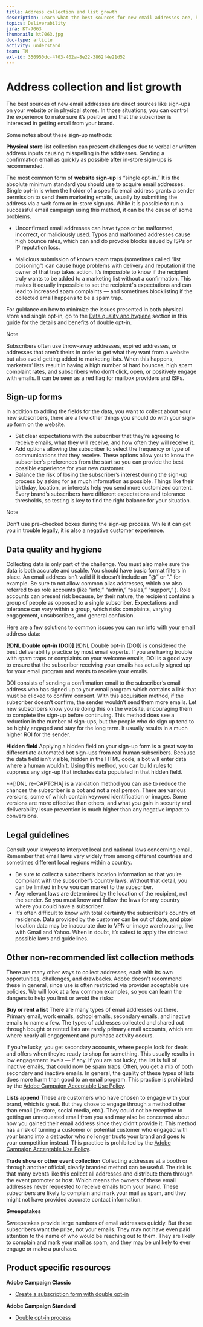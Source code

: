 ```yaml
---
title: Address collection and list growth
description: Learn what the best sources for new email addresses are, how to ensure high data quality, and alignment with legal guidelines. 
topics: Deliverability
jira: KT-7063
thumbnail: kt7063.jpg
doc-type: article
activity: understand
team: TM
exl-id: 350950dc-4703-402a-8e22-3862f4e21d52
---
```

# Address collection and list growth

The best sources of new email addresses are direct sources like sign-ups on your website or in physical stores. In those situations, you can control the experience to make sure it’s positive and that the subscriber is interested in getting email from your brand.

Some notes about these sign-up methods:

**Physical store** list collection can present challenges due to verbal or written address inputs causing misspelling in the addresses. Sending a confirmation email as quickly as possible after in-store sign-ups is recommended.

The most common form of **website sign-up** is “single opt-in.” It is the absolute minimum standard you should use to acquire email addresses. Single opt-in is when the holder of a specific email address grants a sender permission to send them marketing emails, usually by submitting the address via a web form or in-store signups. While it is possible to run a successful email campaign using this method, it can be the cause of some problems.

* Unconfirmed email addresses can have typos or be malformed, incorrect, or maliciously used. Typos and malformed addresses cause high bounce rates, which can and do provoke blocks issued by ISPs or IP reputation loss.

* Malicious submission of known spam traps (sometimes called “list poisoning”) can cause huge problems with delivery and reputation if the owner of that trap takes action. It’s impossible to know if the recipient truly wants to be added to a marketing list without a confirmation. This makes it equally impossible to set the recipient's expectations and can lead to increased spam complaints — and sometimes blocklisting if the collected email happens to be a spam trap.
  
For guidance on how to minimize the issues presented in both physical store and single opt-in, go to the [Data quality and hygiene](#data-quality-and-hygiene) section in this guide for the details and benefits of double opt-in.

>[!NOTE]
>
>Subscribers often use throw-away addresses, expired addresses, or addresses that aren’t theirs in order to get what they want from a website but also avoid getting added to marketing lists. When this happens, marketers’ lists result in having a high number of hard bounces, high spam complaint rates, and subscribers who don’t click, open, or positively engage with emails. It can be seen as a red flag for mailbox providers and ISPs.

## Sign-up forms

In addition to adding the fields for the data, you want to collect about your new subscribers, there are a few other things you should do with your sign-up form on the website.

* Set clear expectations with the subscriber that they’re agreeing to receive emails, what they will receive, and how often they will receive it.
* Add options allowing the subscriber to select the frequency or type of communications that they receive. These options allow you to know the subscriber’s preferences from the start so you can provide the best possible experience for your new customer.
* Balance the risk of losing the subscriber’s interest during the sign-up process by asking for as much information as possible. Things like their birthday, location, or interests help you send more customized content. Every brand’s subscribers have different expectations and tolerance thresholds, so testing is key to find the right balance for your situation.

 >[!NOTE]
 >
 > Don’t use pre-checked boxes during the sign-up process. While it can get you in trouble legally, it is also a negative customer experience.

## Data quality and hygiene

Collecting data is only part of the challenge. You must also make sure the data is both accurate and usable. You should have basic format filters in place. An email address isn’t valid if it doesn’t include an “@” or “.” for example. Be sure to not allow common alias addresses, which are also referred to as role accounts (like “info,” “admin,” “sales,” “support,” ). Role accounts can present risk because, by their nature, the recipient contains a group of people as opposed to a single subscriber. Expectations and tolerance can vary within a group, which risks complaints, varying engagement, unsubscribes, and general confusion.

Here are a few solutions to common issues you can run into with your email address data:

**[!DNL Double opt-in (DOI)]**
[!DNL Double opt-in (DOI)] is considered the best deliverability practice by most email experts. If you are having trouble with spam traps or complaints on your welcome emails, DOI is a good way to ensure that the subscriber receiving your emails has actually signed up for your email program and wants to receive your emails.

DOI consists of sending a confirmation email to the subscriber’s email address who has signed up to your email program which contains a link that must be clicked to confirm consent. With this acquisition method, if the subscriber doesn’t confirm, the sender wouldn’t send them more emails. Let new subscribers know you’re doing this on the website, encouraging them to complete the sign-up before continuing. This method does see a reduction in the number of sign-ups, but the people who do sign up tend to be highly engaged and stay for the long term. It usually results in a much higher ROI for the sender.

**Hidden field**
Applying a hidden field on your sign-up form is a great way to differentiate automated bot sign-ups from real human subscribers. Because the data field isn’t visible, hidden in the HTML code, a bot will enter data where a human wouldn’t. Using this method, you can build rules to suppress any sign-up that includes data populated in that hidden field.

**[!DNL re-CAPTCHA] is a validation method you can use to reduce the chances the subscriber is a bot and not a real person. There are various versions, some of which contain keyword identification or images. Some versions are more effective than others, and what you gain in security and deliverability issue prevention is much higher than any negative impact to conversions.

## Legal guidelines

Consult your lawyers to interpret local and national laws concerning email. Remember that email laws vary widely from among different countries and sometimes different local regions within a country.

* Be sure to collect a subscriber’s location information so that you’re compliant with the subscriber’s country laws. Without that detail, you can be limited in how you can market to the subscriber.
* Any relevant laws are determined by the location of the recipient, not the sender. So you must know and follow the laws for any country where you could have a subscriber.
* It’s often difficult to know with total certainty the subscriber's country of residence. Data provided by the customer can be out of date, and pixel location data may be inaccurate due to VPN or image warehousing, like with Gmail and Yahoo. When in doubt, it’s safest to apply the strictest possible laws and guidelines.

## Other non-recommended list collection methods

There are many other ways to collect addresses, each with its own opportunities, challenges, and drawbacks. Adobe doesn't recommend these in general, since use is often restricted via provider acceptable use policies. We will look at a few common examples, so you can learn the dangers to help you limit or avoid the risks:

**Buy or rent a list**
There are many types of email addresses out there. Primary email, work emails, school emails, secondary emails, and inactive emails to name a few. The types of addresses collected and shared out through bought or rented lists are rarely primary email accounts, which are where nearly all engagement and purchase activity occurs.

If you’re lucky, you get secondary accounts, where people look for deals and offers when they’re ready to shop for something. This usually results in low engagement levels — if any. If you are not lucky, the list is full of inactive emails, that could now be spam traps. Often, you get a mix of both secondary and inactive emails. In general, the quality of these types of lists does more harm than good to an email program. This practice is prohibited by the [Adobe Campaign Acceptable Use Policy](https://www.adobe.com/legal/terms/aup.html).

**Lists append**
These are customers who have chosen to engage with your brand, which is great. But they chose to engage through a method other than email (in-store, social media, etc.). They could not be receptive to getting an unrequested email from you and may also be concerned about how you gained their email address since they didn’t provide it. This method has a risk of turning a customer or potential customer who engaged with your brand into a detractor who no longer trusts your brand and goes to your competition instead. This practice is prohibited by the [Adobe Campaign Acceptable Use Policy](https://www.adobe.com/legal/terms/aup.html).

**Trade show or other event collection**
Collecting addresses at a booth or through another official, clearly branded method can be useful. The risk is that many events like this collect all addresses and distribute them through the event promoter or host. Which means the owners of these email addresses never requested to receive emails from your brand. These subscribers are likely to complain and mark your mail as spam, and they might not have provided accurate contact information.

**Sweepstakes**

Sweepstakes provide large numbers of email addresses quickly. But these subscribers want the prize, not your emails. They may not have even paid attention to the name of who would be reaching out to them. They are likely to complain and mark your mail as spam, and they may be unlikely to ever engage or make a purchase.

## Product specific resources

**Adobe Campaign Classic**

* [Create a subscription form with double opt-in](https://experienceleague.adobe.com/docs/campaign-classic/using/designing-content/web-forms/use-cases--web-forms.html?lang=en#create-a-subscription--form-with-double-opt-in)

**Adobe Campaign Standard**

* [Double opt-in process](https://experienceleague.adobe.com/docs/campaign-standard/using/communication-channels/landing-pages/setting-up-a-double-opt-in-process.html?lang=en#communication-channels)
